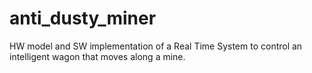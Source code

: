 # anti_dusty_miner
HW model and SW implementation of a Real Time System to control an intelligent wagon that moves along a mine.
